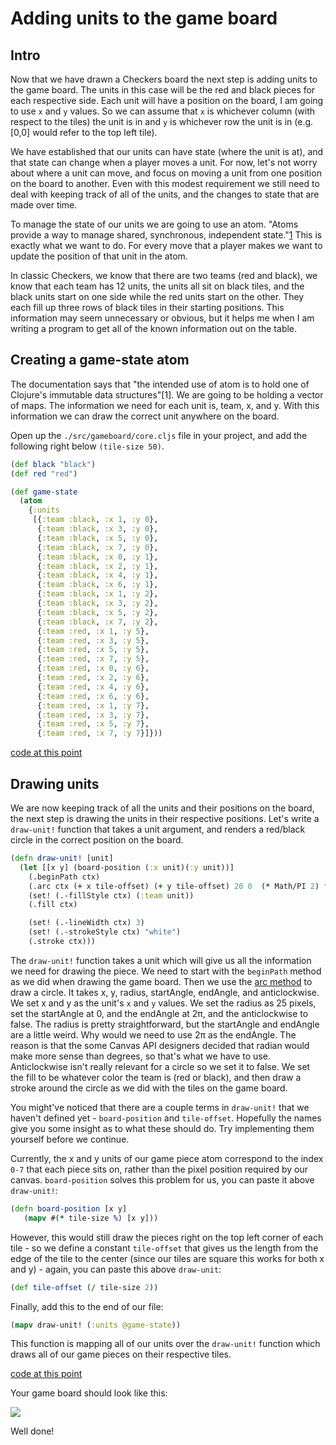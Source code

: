 # Adding units to the game board

## Intro

Now that we have drawn a Checkers board the next step is adding units to the game board. The units in this case will be
the red and black pieces for each respective side. Each unit will have a position on the board, I am going to use `x`
and `y` values. So we can assume that `x` is whichever column (with respect to the tiles) the unit is in and `y` is
whichever row the unit is in (e.g. [0,0] would refer to the top left tile). 
 
We have established that our units can have state (where the unit is at), and that state can change when a player moves
a unit. For now, let's not worry about where a unit can move, and focus on moving a unit from one position on the board
to another. Even with this modest requirement we still need to deal with keeping track of all of the units, and the
changes to state that are made over time. 

To manage the state of our units we are going to use an atom. "Atoms provide a way to manage shared, synchronous, 
independent state."[1](http://clojure.org/atoms) This is exactly what we want to do. For every move that a player makes
we want to update the position of that unit in the atom.

In classic Checkers, we know that there are two teams (red and black), we know that each team has 12 units, the units 
all sit on black tiles, and the black units start on one side while the red units start on the other. They each fill up
three rows of black tiles in their starting positions. This information may seem unnecessary or obvious, but it helps me 
when I am writing a program to get all of the known information out on the table.

## Creating a game-state atom

The documentation says that "the intended use of atom is to hold one of Clojure's immutable data structures"[1]. We are
going to be holding a vector of maps. The information we need for each unit is, team, x, and y. With this information we 
can draw the correct unit anywhere on the board. 

Open up the `./src/gameboard/core.cljs` file in your project, and add the following right below `(tile-size 50)`.

```clojure
(def black "black")
(def red "red")

(def game-state
  (atom 
    {:units 
     [{:team :black, :x 1, :y 0},
      {:team :black, :x 3, :y 0},
      {:team :black, :x 5, :y 0},
      {:team :black, :x 7, :y 0},
      {:team :black, :x 0, :y 1},
      {:team :black, :x 2, :y 1},
      {:team :black, :x 4, :y 1},
      {:team :black, :x 6, :y 1},
      {:team :black, :x 1, :y 2},
      {:team :black, :x 3, :y 2},
      {:team :black, :x 5, :y 2},
      {:team :black, :x 7, :y 2},
      {:team :red, :x 1, :y 5},
      {:team :red, :x 3, :y 5},
      {:team :red, :x 5, :y 5},
      {:team :red, :x 7, :y 5},
      {:team :red, :x 0, :y 6},
      {:team :red, :x 2, :y 6},
      {:team :red, :x 4, :y 6},
      {:team :red, :x 6, :y 6},
      {:team :red, :x 1, :y 7},
      {:team :red, :x 3, :y 7},
      {:team :red, :x 5, :y 7},
      {:team :red, :x 7, :y 7}]}))
```
    
[code at this point](...)
    
## Drawing units

We are now keeping track of all the units and their positions on the board, the next step is drawing the units in their
respective positions. Let's write a `draw-unit!` function that takes a unit argument, and renders a red/black circle in 
the correct position on the board. 

```clojure
(defn draw-unit! [unit]
  (let [[x y] (board-position (:x unit)(:y unit))]
    (.beginPath ctx)
    (.arc ctx (+ x tile-offset) (+ y tile-offset) 20 0  (* Math/PI 2) false)
    (set! (.-fillStyle ctx) (:team unit))
    (.fill ctx)

    (set! (.-lineWidth ctx) 3)
    (set! (.-strokeStyle ctx) "white")
    (.stroke ctx)))
```

The `draw-unit!` function takes a unit which will give us all the information we need for drawing the piece. We need to
start with the `beginPath` method as we did when drawing the game board. Then we use the 
[arc method](https://developer.mozilla.org/en-US/docs/Web/API/CanvasRenderingContext2D/arc) to draw a circle. It takes
x, y, radius, startAngle, endAngle, and anticlockwise. We set x and y as the unit's `x` and `y` values. We set the
radius as 25 pixels, set the startAngle at 0, and the endAngle at 2π, and the anticlockwise to false. The radius is 
pretty straightforward, but the startAngle and endAngle are a little weird. Why would we need to use 2π as the endAngle.
The reason is that the some Canvas API designers decided that radian would make more sense than degrees, so that's what
we have to use. Anticlockwise isn't really relevant for a circle so we set it to false. We set the fill to be whatever
color the team is (red or black), and then draw a stroke around the circle as we did with the tiles on the game board.

You might've noticed that there are a couple terms in `draw-unit!` that we haven't defined yet - `board-position` and `tile-offset`. Hopefully the names give you some insight as to what these should do. Try implementing them yourself before we continue.

Currently, the x and y units of our game piece atom correspond to the index `0-7` that each piece sits on, rather than the pixel position required by our canvas. `board-position` solves this problem for us, you can paste it above `draw-unit!`:

```clojure
(defn board-position [x y]
   (mapv #(* tile-size %) [x y]))
```

However, this would still draw the pieces right on the top left corner of each tile - so we define a constant `tile-offset` that gives us the length from the edge of the tile to the center (since our tiles
are square this works for both x and y) - again, you can paste this above `draw-unit`:

```clojure
(def tile-offset (/ tile-size 2))
```

Finally, add this to the end of our file:

```clojure
(mapv draw-unit! (:units @game-state))
```

This function is mapping all of our units over the `draw-unit!` function which draws all of our game pieces on their
respective tiles.

[code at this point](https://github.com/aconanlai/cljs-gameboard-tutorial/tree/05_drawing_pieces)

Your game board should look like this:

![](http://imgur.com/W1Gw3lE.png)

Well done!